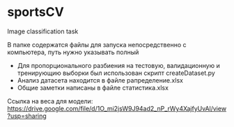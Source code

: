 # sportsCV
Image classification task

В папке содержатся файлы для запуска непосредственно с компьютера, путь нужно указывать полный

* Для пропорционального разбиения на тестовую, валидационную и тренирующию выборки был использован скрипт createDataset.py
* Анализ датасета находится в файле рапределение.xlsx
* Общие заметки написаны в файле статистика.xlsx

Ссылка на веса для модели:
https://drive.google.com/file/d/1O_mi2jsW9J94ad2_nP_rWy4XajfyUvAl/view?usp=sharing
